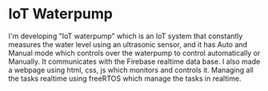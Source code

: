 # IoT Waterpump

I'm developing "IoT waterpump" which is an IoT system that constantly measures the water level using an ultrasonic sensor, and it has Auto and Manual mode which controls over the waterpump to control automatically or Manually. It communicates with the Firebase realtime data base. I also made a webpage using html, css, js which monitors and controls it. Managing all the tasks realtime using freeRTOS which manage the tasks in realtime. 
